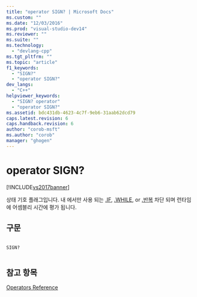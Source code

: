 ```yaml
---
title: "operator SIGN? | Microsoft Docs"
ms.custom: ""
ms.date: "12/03/2016"
ms.prod: "visual-studio-dev14"
ms.reviewer: ""
ms.suite: ""
ms.technology: 
  - "devlang-cpp"
ms.tgt_pltfrm: ""
ms.topic: "article"
f1_keywords: 
  - "SIGN?"
  - "operator SIGN?"
dev_langs: 
  - "C++"
helpviewer_keywords: 
  - "SIGN? operator"
  - "operator SIGN?"
ms.assetid: bdc431db-4623-4c7f-9eb6-31aab62dcd79
caps.latest.revision: 6
caps.handback.revision: 6
author: "corob-msft"
ms.author: "corob"
manager: "ghogen"
---
```

# operator SIGN?
[!INCLUDE[vs2017banner](../../assembler/inline/includes/vs2017banner.md)]

상태 기호 플래그입니다.  내 에서만 사용 되는  [.IF](../../assembler/masm/dot-if.md), [.WHILE](../../assembler/masm/dot-while.md), or [.반복](../../assembler/masm/dot-repeat.md) 차단 되며 런타임에 어셈블리 시간에 평가 됩니다.  
  
## 구문  
  
```  
  
SIGN?  
  
```  
  
## 참고 항목  
 [Operators Reference](../../assembler/masm/operators-reference.md)